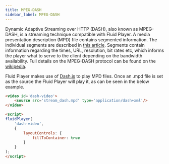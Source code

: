 ```yaml
---
title: MPEG-DASH
sidebar_label: MPEG-DASH
---
```


Dynamic Adaptive Streaming over HTTP (DASH), also known as MPEG-DASH, is a streaming technique compatible with Fluid Player.
A media presentation description (MPD) file contains segmented information. The individual segments are described in [this article](https://www.brendanlong.com/the-structure-of-an-mpeg-dash-mpd.html).
Segments contain information regarding the times, URL, resolution, bit rates etc, which informs the player what to serve to the client depending on the bandwidth availability.
Full details on the MPEG-DASH protocol can be found on the [wikipedia](https://en.wikipedia.org/wiki/Dynamic_Adaptive_Streaming_over_HTTP).

<div class="docs-player" data-instance="dash"></div>

Fluid Player makes use of [Dash.js](https://github.com/Dash-Industry-Forum/dash.js) to play MPD files. 
Once an .mpd file is set as the source the Fluid Player will play it, as can be seen in the below example.

```html
<video id='dash-video'>
    <source src='stream_dash.mpd' type='application/dash+xml'/>
</video>

<script>
fluidPlayer(
    'dash-video',
    {
        layoutControls: {
            fillToContainer: true
        }
    }
);
</script>
```
